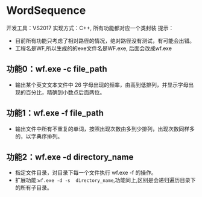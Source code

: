 # WordSequence
开发工具：VS2017
实现方式：C++, 所有功能都对应一个类封装
提示：
* 目前所有功能只考虑了相对路径的情况，绝对路径没有测试，有可能会出错。
* 工程名是WF,所以生成的的exe文件名是WF.exe, 后面会改成wf.exe

## 功能0：wf.exe -c file_path

* 输出某个英文文本文件中 26 字母出现的频率，由高到低排列，并显示字母出现的百分比，精确到小数点后面两位。

## 功能1：wf.exe -f file_path 

* 输出文件中所有不重复的单词，按照出现次数由多到少排列，出现次数同样多的，以字典序排列。

## 功能2：wf.exe -d directory_name

* 指定文件目录，对目录下每一个文件执行  wf.exe -f <file> 的操作。
* 扩展功能:`wf.exe -d -s  directory_name`,功能同上,区别是会递归遍历目录下的所有子目录。



